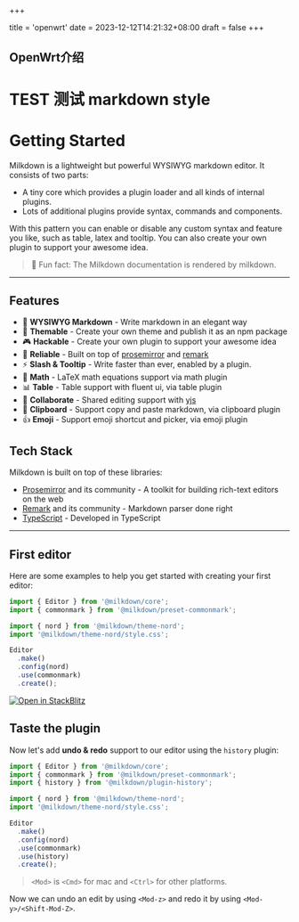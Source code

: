 +++

title = 'openwrt'
date = 2023-12-12T14:21:32+08:00
draft = false
+++

## OpenWrt介绍

# TEST 测试 markdown style

# Getting Started

Milkdown is a lightweight but powerful WYSIWYG markdown editor. It consists of two parts:

- A tiny core which provides a plugin loader and all kinds of internal plugins.
- Lots of additional plugins provide syntax, commands and components.

With this pattern you can enable or disable any custom syntax and feature you like, such as table, latex and tooltip. You can also create your own plugin to support your awesome idea.

> 🍼 Fun fact: The Milkdown documentation is rendered by milkdown.

---

## Features

- 📝 **WYSIWYG Markdown** - Write markdown in an elegant way
- 🎨 **Themable** - Create your own theme and publish it as an npm package
- 🎮 **Hackable** - Create your own plugin to support your awesome idea
- 🦾 **Reliable** - Built on top of [prosemirror](https://prosemirror.net/) and [remark](https://github.com/remarkjs/remark)
- ⚡ **Slash & Tooltip** - Write faster than ever, enabled by a plugin.
- 🧮 **Math** - LaTeX math equations support via math plugin
- 📊 **Table** - Table support with fluent ui, via table plugin
- 🍻 **Collaborate** - Shared editing support with [yjs](https://docs.yjs.dev/)
- 💾 **Clipboard** - Support copy and paste markdown, via clipboard plugin
- 👍 **Emoji** - Support emoji shortcut and picker, via emoji plugin

## Tech Stack

Milkdown is built on top of these libraries:

- [Prosemirror](https://prosemirror.net/) and its community - A toolkit for building rich-text editors on the web
- [Remark](https://github.com/remarkjs/remark) and its community - Markdown parser done right
- [TypeScript](https://www.typescriptlang.org/) - Developed in TypeScript

---

## First editor

Here are some examples to help you get started with creating your first editor:

```typescript
import { Editor } from '@milkdown/core';
import { commonmark } from '@milkdown/preset-commonmark';

import { nord } from '@milkdown/theme-nord';
import '@milkdown/theme-nord/style.css';

Editor
  .make()
  .config(nord)
  .use(commonmark)
  .create();
```

[![Open in StackBlitz](https://developer.stackblitz.com/img/open_in_stackblitz.svg)](https://stackblitz.com/github/Milkdown/examples/tree/main/vanilla-commonmark)

## Taste the plugin

Now let's add **undo & redo** support to our editor using the `history` plugin:

```typescript
import { Editor } from '@milkdown/core';
import { commonmark } from '@milkdown/preset-commonmark';
import { history } from '@milkdown/plugin-history';

import { nord } from '@milkdown/theme-nord';
import '@milkdown/theme-nord/style.css';

Editor
  .make()
  .config(nord)
  .use(commonmark)
  .use(history)
  .create();
```

> `<Mod>` is `<Cmd>` for mac and `<Ctrl>` for other platforms.

Now we can undo an edit by using `<Mod-z>` and redo it by using `<Mod-y>/<Shift-Mod-Z>`.
